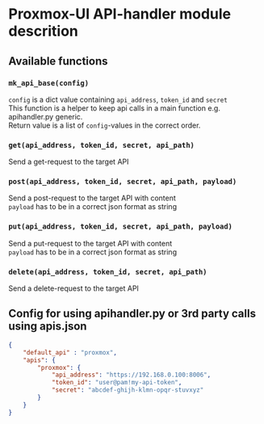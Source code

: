 # Proxmox-UI API-handler module descrition

## Available functions

### `mk_api_base(config)`

`config` is a dict value containing `api_address`, `token_id` and `secret`  
This function is a helper to keep api calls in a main function e.g. apihandler.py generic.  
Return value is a list of `config`-values in the correct order.

### `get(api_address, token_id, secret, api_path)`

Send a get-request to the target API

### `post(api_address, token_id, secret, api_path, payload)`

Send a post-request to the target API with content  
`payload` has to be in a correct json format as string

### `put(api_address, token_id, secret, api_path, payload)`

Send a put-request to the target API with content  
`payload` has to be in a correct json format as string

### `delete(api_address, token_id, secret, api_path)`

Send a delete-request to the target API

## Config for using apihandler.py or 3rd party calls using apis.json

```json
{
    "default_api" : "proxmox",
    "apis": {
        "proxmox": {
            "api_address": "https://192.168.0.100:8006",
            "token_id": "user@pam!my-api-token",
            "secret": "abcdef-ghijh-klmn-opqr-stuvxyz"
        }
    }
}
```
